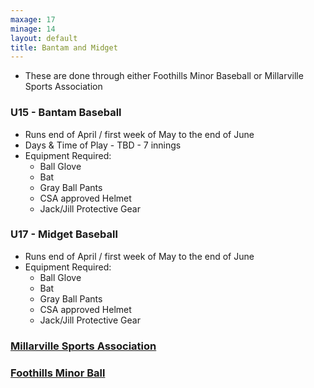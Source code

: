 ```yaml
---
maxage: 17
minage: 14
layout: default
title: Bantam and Midget
---
```


- These are done through either Foothills Minor Baseball or Millarville Sports Association

### U15 - Bantam Baseball
- Runs end of April / first week of May to the end of June
- Days & Time of Play - TBD - 7 innings
- Equipment Required:
    - Ball Glove
    - Bat
    - Gray Ball Pants
    - CSA approved Helmet
    - Jack/Jill Protective Gear

### U17 - Midget Baseball
- Runs end of April / first week of May to the end of June
- Equipment Required:
    - Ball Glove
    - Bat
    - Gray Ball Pants
    - CSA approved Helmet
    - Jack/Jill Protective Gear


### [Millarville Sports Association](https://www.millarvillesports.ca/index.php)



### [Foothills Minor Ball](http://www.foothillsminorball.com)
